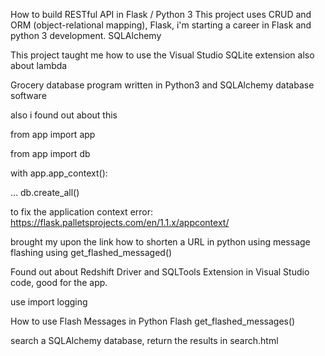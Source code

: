 How to build RESTful API in Flask / Python 3
This project uses CRUD and ORM (object-relational mapping), Flask, i'm starting a career in Flask and python 3 development. SQLAlchemy

This project taught me how to use the Visual Studio SQLite extension also about lambda

Grocery database program written in Python3 and SQLAlchemy database software

also i found out about this

from app import app

from app import db

with app.app_context():

... db.create_all()

to fix the application context error: https://flask.palletsprojects.com/en/1.1.x/appcontext/

brought my upon the link how to shorten a URL in python using message flashing using get_flashed_messaged()


Found out about Redshift Driver and SQLTools Extension in Visual Studio code, good for the app.

use import logging

How to use Flash Messages in Python Flash
get_flashed_messages()

search a SQLAlchemy database, return the results in search.html